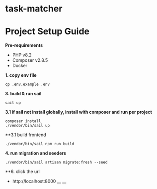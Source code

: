 # task-matcher
# Project Setup Guide

**Pre-requirements**
- PHP v8.2
- Composer v2.8.5
- Docker

**1. copy env file**
```shell
cp .env.example .env
```
**3. build & run sail**
```shell
sail up
```
**3.1 if sail not install globally, install with composer and run per project**
```shell
composer install 
./vendor/bin/sail up
```
**3.1 build frontend
```shell
./vendor/bin/sail npm run build
```

**4. run migration and seeders**
```shell
./vendor/bin/sail artisan migrate:fresh --seed
```
**6. click the url
- http://localhost:8000
__
__
